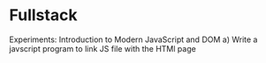 # Fullstack
Experiments:
Introduction to Modern JavaScript and DOM
a) Write a javscript program to link JS file with the HTMl page
